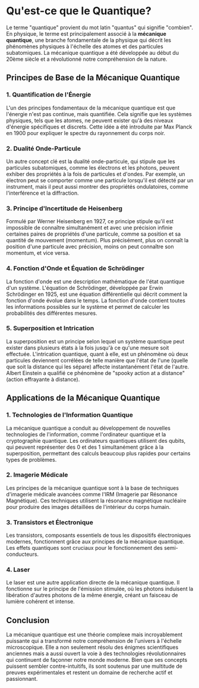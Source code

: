 # Qu'est-ce que le Quantique?

Le terme "quantique" provient du mot latin "quantus" qui signifie "combien". En physique, le terme est principalement associé à la **mécanique quantique**, une branche fondamentale de la physique qui décrit les phénomènes physiques à l'échelle des atomes et des particules subatomiques. La mécanique quantique a été développée au début du 20ème siècle et a révolutionné notre compréhension de la nature.

## Principes de Base de la Mécanique Quantique

### 1. **Quantification de l'Énergie**
L'un des principes fondamentaux de la mécanique quantique est que l'énergie n'est pas continue, mais quantifiée. Cela signifie que les systèmes physiques, tels que les atomes, ne peuvent exister qu'à des niveaux d'énergie spécifiques et discrets. Cette idée a été introduite par Max Planck en 1900 pour expliquer le spectre du rayonnement du corps noir.

### 2. **Dualité Onde-Particule**
Un autre concept clé est la dualité onde-particule, qui stipule que les particules subatomiques, comme les électrons et les photons, peuvent exhiber des propriétés à la fois de particules et d'ondes. Par exemple, un électron peut se comporter comme une particule lorsqu'il est détecté par un instrument, mais il peut aussi montrer des propriétés ondulatoires, comme l'interférence et la diffraction.

### 3. **Principe d'Incertitude de Heisenberg**
Formulé par Werner Heisenberg en 1927, ce principe stipule qu'il est impossible de connaître simultanément et avec une précision infinie certaines paires de propriétés d'une particule, comme sa position et sa quantité de mouvement (momentum). Plus précisément, plus on connaît la position d'une particule avec précision, moins on peut connaître son momentum, et vice versa.

### 4. **Fonction d'Onde et Équation de Schrödinger**
La fonction d'onde est une description mathématique de l'état quantique d'un système. L'équation de Schrödinger, développée par Erwin Schrödinger en 1925, est une équation différentielle qui décrit comment la fonction d'onde évolue dans le temps. La fonction d'onde contient toutes les informations possibles sur le système et permet de calculer les probabilités des différentes mesures.

### 5. **Superposition et Intrication**
La superposition est un principe selon lequel un système quantique peut exister dans plusieurs états à la fois jusqu'à ce qu'une mesure soit effectuée. L'intrication quantique, quant à elle, est un phénomène où deux particules deviennent corrélées de telle manière que l'état de l'une (quelle que soit la distance qui les sépare) affecte instantanément l'état de l'autre. Albert Einstein a qualifié ce phénomène de "spooky action at a distance" (action effrayante à distance).

## Applications de la Mécanique Quantique

### 1. **Technologies de l'Information Quantique**
La mécanique quantique a conduit au développement de nouvelles technologies de l'information, comme l'ordinateur quantique et la cryptographie quantique. Les ordinateurs quantiques utilisent des qubits, qui peuvent représenter des 0 et des 1 simultanément grâce à la superposition, permettant des calculs beaucoup plus rapides pour certains types de problèmes.

### 2. **Imagerie Médicale**
Les principes de la mécanique quantique sont à la base de techniques d'imagerie médicale avancées comme l'IRM (Imagerie par Résonance Magnétique). Ces techniques utilisent la résonance magnétique nucléaire pour produire des images détaillées de l'intérieur du corps humain.

### 3. **Transistors et Électronique**
Les transistors, composants essentiels de tous les dispositifs électroniques modernes, fonctionnent grâce aux principes de la mécanique quantique. Les effets quantiques sont cruciaux pour le fonctionnement des semi-conducteurs.

### 4. **Laser**
Le laser est une autre application directe de la mécanique quantique. Il fonctionne sur le principe de l'émission stimulée, où les photons induisent la libération d'autres photons de la même énergie, créant un faisceau de lumière cohérent et intense.

## Conclusion

La mécanique quantique est une théorie complexe mais incroyablement puissante qui a transformé notre compréhension de l'univers à l'échelle microscopique. Elle a non seulement résolu des énigmes scientifiques anciennes mais a aussi ouvert la voie à des technologies révolutionnaires qui continuent de façonner notre monde moderne. Bien que ses concepts puissent sembler contre-intuitifs, ils sont soutenus par une multitude de preuves expérimentales et restent un domaine de recherche actif et passionnant.